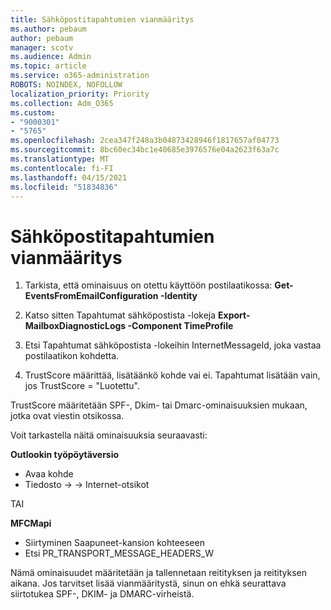 ```yaml
---
title: Sähköpostitapahtumien vianmääritys
ms.author: pebaum
author: pebaum
manager: scotv
ms.audience: Admin
ms.topic: article
ms.service: o365-administration
ROBOTS: NOINDEX, NOFOLLOW
localization_priority: Priority
ms.collection: Adm_O365
ms.custom:
- "9000301"
- "5765"
ms.openlocfilehash: 2cea347f248a3b04873428946f1817657af04773
ms.sourcegitcommit: 8bc60ec34bc1e40685e3976576e04a2623f63a7c
ms.translationtype: MT
ms.contentlocale: fi-FI
ms.lasthandoff: 04/15/2021
ms.locfileid: "51834836"
---
```

# <a name="troubleshooting-events-from-email"></a>Sähköpostitapahtumien vianmääritys

1. Tarkista, että ominaisuus on otettu käyttöön postilaatikossa: **Get-EventsFromEmailConfiguration -Identity <mailbox>**

2. Katso sitten Tapahtumat sähköpostista -lokeja **Export-MailboxDiagnosticLogs <mailbox> -Component TimeProfile**

3. Etsi Tapahtumat sähköpostista -lokeihin InternetMessageId, joka vastaa postilaatikon kohdetta.  

4. TrustScore määrittää, lisätäänkö kohde vai ei. Tapahtumat lisätään vain, jos TrustScore = "Luotettu".

TrustScore määritetään SPF-, Dkim- tai Dmarc-ominaisuuksien mukaan, jotka ovat viestin otsikossa.

Voit tarkastella näitä ominaisuuksia seuraavasti:

**Outlookin työpöytäversio**

- Avaa kohde
- Tiedosto -> -> Internet-otsikot

TAI

**MFCMapi**

- Siirtyminen Saapuneet-kansion kohteeseen
- Etsi PR_TRANSPORT_MESSAGE_HEADERS_W

Nämä ominaisuudet määritetään ja tallennetaan reitityksen ja reitityksen aikana. Jos tarvitset lisää vianmääritystä, sinun on ehkä seurattava siirtotukea SPF-, DKIM- ja DMARC-virheistä.